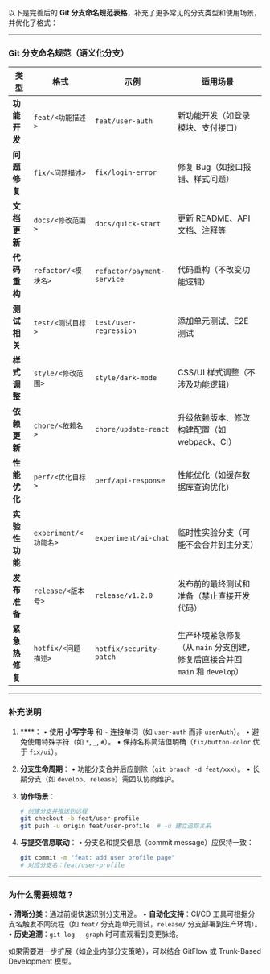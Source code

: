 以下是完善后的 **Git 分支命名规范表格**，补充了更多常见的分支类型和使用场景，并优化了格式：

---

### **Git 分支命名规范（语义化分支）**
| **类型**       | **格式**                     | **示例**                     | **适用场景**                                                                 |
|----------------|-----------------------------|-----------------------------|-----------------------------------------------------------------------------|
| **功能开发**   | `feat/<功能描述>`           | `feat/user-auth`            | 新功能开发（如登录模块、支付接口）                                           |
| **问题修复**   | `fix/<问题描述>`            | `fix/login-error`           | 修复 Bug（如接口报错、样式问题）                                             |
| **文档更新**   | `docs/<修改范围>`           | `docs/quick-start`          | 更新 README、API 文档、注释等                                                |
| **代码重构**   | `refactor/<模块名>`         | `refactor/payment-service`  | 代码重构（不改变功能逻辑）                                                   |
| **测试相关**   | `test/<测试目标>`           | `test/user-regression`      | 添加单元测试、E2E 测试                                                       |
| **样式调整**   | `style/<修改范围>`          | `style/dark-mode`           | CSS/UI 样式调整（不涉及功能逻辑）                                            |
| **依赖更新**   | `chore/<依赖名>`            | `chore/update-react`        | 升级依赖版本、修改构建配置（如 webpack、CI）                                  |
| **性能优化**   | `perf/<优化目标>`           | `perf/api-response`         | 性能优化（如缓存数据库查询优化）                                       |
| **实验性功能** | `experiment/<功能名>`       | `experiment/ai-chat`        | 临时性实验分支（可能不会合并到主分支）                                       |
| **发布准备**   | `release/<版本号>`          | `release/v1.2.0`            | 发布前的最终测试和准备（禁止直接开发代码）                                    |
| **紧急热修复** | `hotfix/<问题描述>`         | `hotfix/security-patch`     | 生产环境紧急修复（从 `main` 分支创建，修复后直接合并回 `main` 和 `develop`） |

---

### **补充说明**
1. ****：
   • 使用 **小写字母** 和 `-` 连接单词（如 `user-auth` 而非 `userAuth`）。
   • 避免使用特殊字符（如 `*`, `_`, `#`）。
   • 保持名称简洁但明确（`fix/button-color` 优于 `fix/ui`）。

2. **分支生命周期**：
   • 功能分支合并后应删除（`git branch -d feat/xxx`）。
   • 长期分支（如 `develop`、`release`）需团队协商维护。

3. **协作场景**：
   ```bash
   # 创建分支并推送到远程
   git checkout -b feat/user-profile
   git push -u origin feat/user-profile  # -u 建立追踪关系
   ```

4. **与提交信息联动**：
   • 分支名和提交信息（commit message）应保持一致：
     ```bash
     git commit -m "feat: add user profile page"
     # 对应分支名：feat/user-profile
     ```

---

### **为什么需要规范？**
• **清晰分类**：通过前缀快速识别分支用途。
• **自动化支持**：CI/CD 工具可根据分支名触发不同流程（如 `feat/` 分支跑单元测试，`release/` 分支部署到生产环境）。
• **历史追溯**：`git log --graph` 时可直观看到变更脉络。

如果需要进一步扩展（如企业内部分支策略），可以结合 GitFlow 或 Trunk-Based Development 模型。
